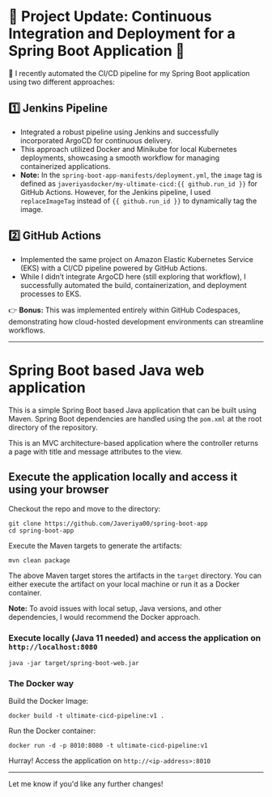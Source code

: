 
# 🌟 Project Update: Continuous Integration and Deployment for a Spring Boot Application 🌟

🚀 I recently automated the CI/CD pipeline for my Spring Boot application using two different approaches:

## 1️⃣ Jenkins Pipeline
- Integrated a robust pipeline using Jenkins and successfully incorporated ArgoCD for continuous delivery. 
- This approach utilized Docker and Minikube for local Kubernetes deployments, showcasing a smooth workflow for managing containerized applications.
- **Note:** In the `spring-boot-app-manifests/deployment.yml`, the `image` tag is defined as `javeriyasdocker/my-ultimate-cicd:{{ github.run_id }}` for GitHub Actions. However, for the Jenkins pipeline, I used `replaceImageTag` instead of `{{ github.run_id }}` to dynamically tag the image.

## 2️⃣ GitHub Actions
- Implemented the same project on Amazon Elastic Kubernetes Service (EKS) with a CI/CD pipeline powered by GitHub Actions. 
- While I didn’t integrate ArgoCD here (still exploring that workflow), I successfully automated the build, containerization, and deployment processes to EKS.
  
👉 **Bonus:** This was implemented entirely within GitHub Codespaces, demonstrating how cloud-hosted development environments can streamline workflows.

---

# Spring Boot based Java web application

This is a simple Spring Boot based Java application that can be built using Maven. Spring Boot dependencies are handled using the `pom.xml` at the root directory of the repository.

This is an MVC architecture-based application where the controller returns a page with title and message attributes to the view.

## Execute the application locally and access it using your browser

Checkout the repo and move to the directory:

```
git clone https://github.com/Javeriya00/spring-boot-app
cd spring-boot-app
```

Execute the Maven targets to generate the artifacts:

```
mvn clean package
```

The above Maven target stores the artifacts in the `target` directory. You can either execute the artifact on your local machine or run it as a Docker container.

**Note:** To avoid issues with local setup, Java versions, and other dependencies, I would recommend the Docker approach.

### Execute locally (Java 11 needed) and access the application on `http://localhost:8080`

```
java -jar target/spring-boot-web.jar
```

### The Docker way

Build the Docker Image:

```
docker build -t ultimate-cicd-pipeline:v1 .
```

Run the Docker container:

```
docker run -d -p 8010:8080 -t ultimate-cicd-pipeline:v1
```

Hurray! Access the application on `http://<ip-address>:8010`

---

Let me know if you'd like any further changes!
